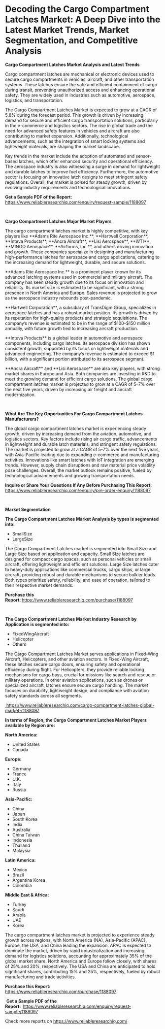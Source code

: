 <p><h1>Decoding the Cargo Compartment Latches Market: A Deep Dive into the Latest Market Trends, Market Segmentation, and Competitive Analysis</h1></p><p><strong>Cargo Compartment Latches Market Analysis and Latest Trends</strong></p>
<p><p>Cargo compartment latches are mechanical or electronic devices used to secure cargo compartments in vehicles, aircraft, and other transportation systems. These latches ensure the safe and efficient containment of cargo during transit, preventing unauthorized access and enhancing operational safety. They are widely used in industries such as automotive, aerospace, logistics, and transportation.</p><p>The Cargo Compartment Latches Market is expected to grow at a CAGR of 5.8% during the forecast period. This growth is driven by increasing demand for secure and efficient cargo transportation solutions, particularly in the e-commerce and logistics sectors. The rise in global trade and the need for advanced safety features in vehicles and aircraft are also contributing to market expansion. Additionally, technological advancements, such as the integration of smart locking systems and lightweight materials, are shaping the market landscape.</p><p>Key trends in the market include the adoption of automated and sensor-based latches, which offer enhanced security and operational efficiency. The aerospace industry is also witnessing a surge in demand for lightweight and durable latches to improve fuel efficiency. Furthermore, the automotive sector is focusing on innovative latch designs to meet stringent safety regulations. Overall, the market is poised for steady growth, driven by evolving industry requirements and technological innovations.</p></p>
<p><strong>Get a Sample PDF of the Report:&nbsp;</strong> <a href="https://www.reliableresearchiq.com/enquiry/request-sample/1188097?utm_campaign=1123&utm_medium=2&utm_source=Github&utm_content=ia&utm_term=20012025&utm_id=cargo-compartment-latches">https://www.reliableresearchiq.com/enquiry/request-sample/1188097</a></p>
<p>&nbsp;</p>
<p><strong>Cargo Compartment Latches Major Market Players</strong></p>
<p><p>The cargo compartment latches market is highly competitive, with key players like **Adams Rite Aerospace Inc.**, **Hartwell Corporation**, **Inteva Products**, **Ancra Aircraft**, **Lisi Aerospace**, **WTI**, **MINGO Aerospace**, **Airforms, Inc.**, and others driving innovation and growth. These companies specialize in designing and manufacturing high-performance latches for aerospace and cargo applications, catering to the increasing demand for lightweight, durable, and secure solutions.</p><p>**Adams Rite Aerospace Inc.** is a prominent player known for its advanced latching systems used in commercial and military aircraft. The company has seen steady growth due to its focus on innovation and reliability. Its market size is estimated to be significant, with a strong presence in North America and Europe. Sales revenue is projected to grow as the aerospace industry rebounds post-pandemic.</p><p>**Hartwell Corporation**, a subsidiary of TransDigm Group, specializes in aerospace latches and has a robust market position. Its growth is driven by its reputation for high-quality products and strategic acquisitions. The company’s revenue is estimated to be in the range of $100–$150 million annually, with future growth tied to increasing aircraft production.</p><p>**Inteva Products** is a global leader in automotive and aerospace components, including cargo latches. Its aerospace division has shown consistent growth, supported by its focus on lightweight materials and advanced engineering. The company’s revenue is estimated to exceed $1 billion, with a significant portion attributed to its aerospace segment.</p><p>**Ancra Aircraft** and **Lisi Aerospace** are also key players, with strong market shares in Europe and Asia. Both companies are investing in R&D to meet the growing demand for efficient cargo solutions. The global cargo compartment latches market is projected to grow at a CAGR of 5–7% over the next five years, driven by increasing air freight and aircraft modernization.</p></p>
<p>&nbsp;</p>
<p><strong>What Are The Key Opportunities For Cargo Compartment Latches Manufacturers?</strong></p>
<p><p>The global cargo compartment latches market is experiencing steady growth, driven by increasing demand from the aviation, automotive, and logistics sectors. Key factors include rising air cargo traffic, advancements in lightweight and durable latch materials, and stringent safety regulations. The market is projected to grow at a CAGR of 5-7% over the next five years, with Asia-Pacific leading due to expanding e-commerce and manufacturing activities. Innovations like smart latches with IoT integration are emerging trends. However, supply chain disruptions and raw material price volatility pose challenges. Overall, the market outlook remains positive, fueled by technological advancements and growing transportation needs.</p></p>
<p><strong>Inquire or Share Your Questions If Any Before Purchasing This Report:</strong> <a href="https://www.reliableresearchiq.com/enquiry/pre-order-enquiry/1188097?utm_campaign=1123&utm_medium=2&utm_source=Github&utm_content=ia&utm_term=20012025&utm_id=cargo-compartment-latches">https://www.reliableresearchiq.com/enquiry/pre-order-enquiry/1188097</a></p>
<p>&nbsp;</p>
<p><strong>Market Segmentation</strong></p>
<p><strong>The Cargo Compartment Latches Market Analysis by types is segmented into:</strong></p>
<p><ul><li>SmallSize</li><li>LargeSize</li></ul></p>
<p><p>The Cargo Compartment Latches market is segmented into Small Size and Large Size based on application and capacity. Small Size latches are designed for compact cargo spaces, such as personal vehicles or small aircraft, offering lightweight and efficient solutions. Large Size latches cater to heavy-duty applications like commercial trucks, cargo ships, or large aircraft, providing robust and durable mechanisms to secure bulkier loads. Both types prioritize safety, reliability, and ease of operation, tailored to their respective market demands.</p></p>
<p><strong>Purchase this Report:&nbsp;</strong><a href="https://www.reliableresearchiq.com/purchase/1188097?utm_campaign=1123&utm_medium=2&utm_source=Github&utm_content=ia&utm_term=20012025&utm_id=cargo-compartment-latches">https://www.reliableresearchiq.com/purchase/1188097</a></p>
<p>&nbsp;</p>
<p><strong>The Cargo Compartment Latches Market Industry Research by Application is segmented into:</strong></p>
<p><ul><li>FixedWingAircraft</li><li>Helicopter</li><li>Others</li></ul></p>
<p><p>The Cargo Compartment Latches Market serves applications in Fixed-Wing Aircraft, Helicopters, and other aviation sectors. In Fixed-Wing Aircraft, these latches secure cargo doors, ensuring safety and operational efficiency during flight. For Helicopters, they provide reliable locking mechanisms for cargo bays, crucial for missions like search and rescue or military operations. In other aviation applications, such as drones or specialized aircraft, latches ensure secure cargo handling. The market focuses on durability, lightweight design, and compliance with aviation safety standards across all segments.</p></p>
<p><a href="https://www.reliableresearchiq.com/cargo-compartment-latches-global-market-r1188097?utm_campaign=1123&utm_medium=2&utm_source=Github&utm_content=ia&utm_term=20012025&utm_id=cargo-compartment-latches">&nbsp;https://www.reliableresearchiq.com/cargo-compartment-latches-global-market-r1188097</a></p>
<p><strong>In terms of Region, the Cargo Compartment Latches Market Players available by Region are:</strong></p>
<p>
    <p> <strong> North America: </strong>
        <ul>
            <li>United States</li>
            <li>Canada</li>
        </ul>
        </p> 
    <p> <strong> Europe: </strong>
        <ul>
            <li>Germany</li>
            <li>France</li>
            <li>U.K.</li>
            <li>Italy</li>
            <li>Russia</li>
        </ul>
        </p> 
    <p> <strong> Asia-Pacific: </strong>
        <ul>
            <li>China</li>
            <li>Japan</li>
            <li>South Korea</li>
            <li>India</li>
            <li>Australia</li>
            <li>China Taiwan</li>
            <li>Indonesia</li>
            <li>Thailand</li>
            <li>Malaysia</li>
        </ul>
        </p> 
    <p> <strong> Latin America: </strong>
        <ul>
            <li>Mexico</li>
            <li>Brazil</li>
            <li>Argentina Korea</li>
            <li>Colombia</li>
        </ul>
        </p> 
    <p> <strong> Middle East & Africa: </strong>
        <ul>
            <li>Turkey</li>
            <li>Saudi</li>
            <li>Arabia</li>
            <li>UAE</li>
            <li>Korea</li>
        </ul>
    </p>
    </p>
<p><p>The cargo compartment latches market is projected to experience steady growth across regions, with North America (NA), Asia-Pacific (APAC), Europe, the USA, and China leading the expansion. APAC is expected to dominate the market, driven by rapid industrialization and increasing demand for logistics solutions, accounting for approximately 35% of the global market share. North America and Europe follow closely, with shares of 25% and 20%, respectively. The USA and China are anticipated to hold significant shares, contributing 15% and 25%, respectively, fueled by robust manufacturing and trade activities.</p></p>
<p><strong>Purchase this Report: </strong><a href="https://www.reliableresearchiq.com/purchase/1188097?utm_campaign=1123&utm_medium=2&utm_source=Github&utm_content=ia&utm_term=20012025&utm_id=cargo-compartment-latches">https://www.reliableresearchiq.com/purchase/1188097</a></p>
<p>&nbsp;<strong>Get a Sample PDF of the Report:&nbsp;&nbsp;</strong><a href="https://www.reliableresearchiq.com/enquiry/request-sample/1188097?utm_campaign=1123&utm_medium=2&utm_source=Github&utm_content=ia&utm_term=20012025&utm_id=cargo-compartment-latches">https://www.reliableresearchiq.com/enquiry/request-sample/1188097</a></p>
<p><strong></strong></p>
<p>Check more reports on <a href="https://www.reliableresearchiq.com/?utm_campaign=1123&utm_medium=2&utm_source=Github&utm_content=ia&utm_term=20012025&utm_id=cargo-compartment-latches">https://www.reliableresearchiq.com/</a></p>